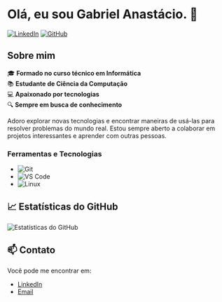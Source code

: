 # Olá, eu sou Gabriel Anastácio. 👋

[![LinkedIn](https://img.shields.io/badge/LinkedIn-blue?style=flat&logo=linkedin&labelColor=blue)](https://www.linkedin.com/in/gabriel-anastacio-pereira/)
[![GitHub](https://img.shields.io/badge/GitHub-black?style=flat&logo=github)](https://github.com/gabpereiraa)

## Sobre mim

🎓 **Formado no curso técnico em Informática**  
📚 **Estudante de Ciência da Computação**  
💻 **Apaixonado por tecnologias**  
🔍 **Sempre em busca de conhecimento**  

Adoro explorar novas tecnologias e encontrar maneiras de usá-las para resolver problemas do mundo real. Estou sempre aberto a colaborar em projetos interessantes e aprender com outras pessoas.

### Ferramentas e Tecnologias
- ![Git](https://img.shields.io/badge/-Git-05122A?style=flat&logo=git)
- ![VS Code](https://img.shields.io/badge/-VS_Code-05122A?style=flat&logo=visual-studio-code)
- ![Linux](https://img.shields.io/badge/-Linux-05122A?style=flat&logo=linux)

## 📈 Estatísticas do GitHub

![Estatísticas do GitHub](https://github-readme-stats.vercel.app/api?username=gabpereiraa&show_icons=true&theme=radical)

## 📫 Contato

Você pode me encontrar em:

- [LinkedIn](https://www.linkedin.com/in/gabriel-anastacio-pereira/)
- [Email](mailto:gabrielanasaciopereira@gmail.com)
